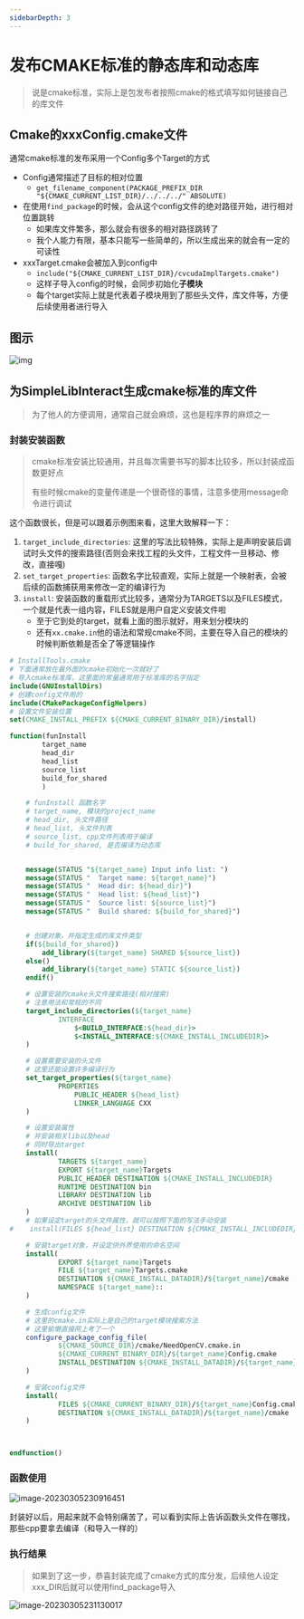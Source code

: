 ```yaml
---
sidebarDepth: 3
---
```




# 发布CMAKE标准的静态库和动态库

> 说是cmake标准，实际上是包发布者按照cmake的格式填写如何链接自己的库文件

## Cmake的xxxConfig.cmake文件

通常cmake标准的发布采用一个Config多个Target的方式

- Config通常描述了目标的相对位置
  - `get_filename_component(PACKAGE_PREFIX_DIR "${CMAKE_CURRENT_LIST_DIR}/../../../" ABSOLUTE)`
- 在使用`find_package`的时候，会从这个config文件的绝对路径开始，进行相对位置跳转
  - 如果库文件繁多，那么就会有很多的相对路径跳转了
  - 我个人能力有限，基本只能写一些简单的，所以生成出来的就会有一定的可读性
- xxxTarget.cmake会被加入到config中
  - `include("${CMAKE_CURRENT_LIST_DIR}/cvcudaImplTargets.cmake")`
  - 这样子导入config的时候，会同步初始化**子模块**
  - 每个target实际上就是代表着子模块用到了那些头文件，库文件等，方便后续使用者进行导入



## 图示

![img](./assets/cmakeTarget.png)



## 为SimpleLibInteract生成cmake标准的库文件

> 为了他人的方便调用，通常自己就会麻烦，这也是程序界的麻烦之一

### 封装安装函数

> cmake标准安装比较通用，并且每次需要书写的脚本比较多，所以封装成函数更好点
>
> 有些时候cmake的变量传递是一个很奇怪的事情，注意多使用message命令进行调试

这个函数很长，但是可以跟着示例图来看，这里大致解释一下：

1. `target_include_directories`: 这里的写法比较特殊，实际上是声明安装后调试时头文件的搜索路径(否则会来找工程的头文件，工程文件一旦移动、修改，直接嘎)
2. `set_target_properties`: 函数名字比较直观，实际上就是一个映射表，会被后续的函数捕获用来修改一定的编译行为
3. `install`: 安装函数的重载形式比较多，通常分为TARGETS以及FILES模式，一个就是代表一组内容，FILES就是用户自定义安装文件啦
   - 至于它到处的target，就看上面的图示就好，用来划分模块的
   - 还有`xx.cmake.in`他的语法和常规cmake不同，主要在导入自己的模块的时候判断依赖是否全了等逻辑操作

```cmake
# InstallTools.cmake
# 下面通常放在最外面的cmake初始化一次就好了
# 导入cmake标准库，这里面的常量通常用于标准库的名字指定
include(GNUInstallDirs)
# 创建config文件用的
include(CMakePackageConfigHelpers)
# 设置文件安装位置
set(CMAKE_INSTALL_PREFIX ${CMAKE_CURRENT_BINARY_DIR}/install)

function(funInstall
        target_name
        head_dir
        head_list
        source_list
        build_for_shared
        )

    # funInstall 函数名字
    # target_name, 模块的project_name
    # head_dir, 头文件路径
    # head_list, 头文件列表
    # source_list, cpp文件列表用于编译
    # build_for_shared, 是否编译为动态库


    message(STATUS "${target_name} Input info list: ")
    message(STATUS "  Target name: ${target_name}")
    message(STATUS "  Head dir: ${head_dir}")
    message(STATUS "  Head list: ${head_list}")
    message(STATUS "  Source list: ${source_list}")
    message(STATUS "  Build shared: ${build_for_shared}")


    # 创建对象，并指定生成的库文件类型
    if(${build_for_shared})
        add_library(${target_name} SHARED ${source_list})
    else()
        add_library(${target_name} STATIC ${source_list})
    endif()

    # 设置安装的cmake头文件搜索路径(相对搜索)
    # 注意用法和常规的不同
    target_include_directories(${target_name}
            INTERFACE
                $<BUILD_INTERFACE:${head_dir}>
                $<INSTALL_INTERFACE:${CMAKE_INSTALL_INCLUDEDIR}>
    )

    # 设置需要安装的头文件
    # 这里还能设置许多编译行为
    set_target_properties(${target_name}
            PROPERTIES
                PUBLIC_HEADER ${head_list}
                LINKER_LANGUAGE CXX
    )

    # 设置安装属性
    # 并安装相关lib以及head
    # 同时导出target
    install(
            TARGETS ${target_name}
            EXPORT ${target_name}Targets
            PUBLIC_HEADER DESTINATION ${CMAKE_INSTALL_INCLUDEDIR}
            RUNTIME DESTINATION bin
            LIBRARY DESTINATION lib
            ARCHIVE DESTINATION lib
    )
    # 如果设定target的头文件属性，就可以按照下面的写法手动安装
#    install(FILES ${head_list} DESTINATION ${CMAKE_INSTALL_INCLUDEDIR})

    # 安装target对象，并设定供外界使用的命名空间
    install(
            EXPORT ${target_name}Targets
            FILE ${target_name}Targets.cmake
            DESTINATION ${CMAKE_INSTALL_DATADIR}/${target_name}/cmake
            NAMESPACE ${target_name}::
    )

    # 生成config文件
    # 这里的cmake.in实际上是自己的target模块搜索方法
    # 这里偷懒直接网上考了一个
    configure_package_config_file(
            ${CMAKE_SOURCE_DIR}/cmake/NeedOpenCV.cmake.in
            ${CMAKE_CURRENT_BINARY_DIR}/${target_name}Config.cmake
            INSTALL_DESTINATION ${CMAKE_INSTALL_DATADIR}/${target_name}/cmake
    )

    # 安装config文件
    install(
            FILES ${CMAKE_CURRENT_BINARY_DIR}/${target_name}Config.cmake
            DESTINATION ${CMAKE_INSTALL_DATADIR}/${target_name}/cmake
    )



endfunction()
```

### 函数使用

![image-20230305230916451](./assets/image-20230305230916451.png)

封装好以后，用起来就不会特别痛苦了，可以看到实际上告诉函数头文件在哪找，那些cpp要拿去编译（和导入一样的）



### 执行结果

> 如果到了这一步，恭喜封装完成了cmake方式的库分发，后续他人设定xxx_DIR后就可以使用find_package导入

![image-20230305231130017](./assets/image-20230305231130017.png)